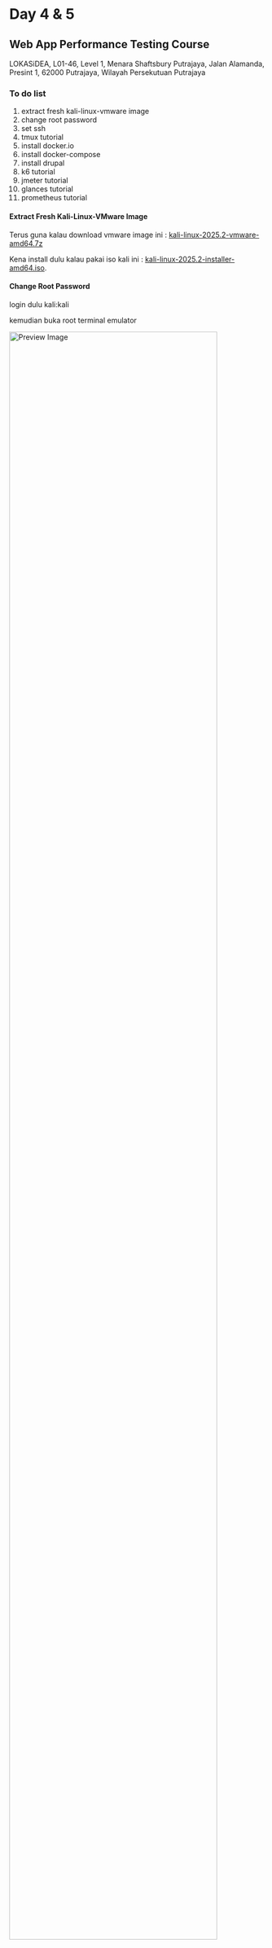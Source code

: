 # Day 4 & 5
## Web App Performance Testing Course
LOKASiDEA, L01-46, Level 1, Menara Shaftsbury Putrajaya, Jalan Alamanda, Presint 1, 62000 Putrajaya, Wilayah Persekutuan Putrajaya

### To do list
1. extract fresh kali-linux-vmware image
1. change root password
1. set ssh
1. tmux tutorial
1. install docker.io
1. install docker-compose
1. install drupal
1. k6 tutorial
1. jmeter tutorial
1. glances tutorial
1. prometheus tutorial

#### Extract Fresh Kali-Linux-VMware Image
Terus guna kalau download vmware image ini : [kali-linux-2025.2-vmware-amd64.7z](https://cdimage.kali.org/kali-2025.2/kali-linux-2025.2-vmware-amd64.7z)

Kena install dulu kalau pakai iso kali ini : [kali-linux-2025.2-installer-amd64.iso](https://cdimage.kali.org/kali-2025.2/kali-linux-2025.2-installer-amd64.iso).

#### Change Root Password
login dulu kali:kali

kemudian buka root terminal emulator

<img src="https://raw.githubusercontent.com/kelassir/baru/refs/heads/main/assets/baru-Clipboard13.png" alt="Preview Image" width="90%">
gunakan default password root:kali

dan taip
<pre>
  # passwd
</pre>

tukar kepada password baru seperti 'toor' atau lain-lain.

ps - apabila password baru ditaip di terminal, ianya tidak akan kelihatan pada screen. bertawakallah, insyaAllah key stroke itu akan berjaya disimpan dalam terminal. root:kali atau kali:kali bermaksud username:password atau login:password

#### Set SSH
sebelum set service sshd jom kita semak IP Address Kali Linux dulu. Sila taip:
<pre>
  # ip a
</pre>
Cuba lihat pada eth0 (atau kemungkinan nama nic berbeza) jika menggunakan VMWare Player selalunya akan bermula dengan 192.168.X.X. Kenal pasti IP Address ini dan siap sedia download Third party SSH client seperti PUTTY dan MobaXterm.
<img src="https://raw.githubusercontent.com/kelassir/baru/refs/heads/main/assets/baru-Clipboard09.png" alt="Preview Image" width="90%">

next command
<pre>
  # nano /etc/ssh/sshd_config
</pre>

cari dalam file tu 'permit root login', buang comment (uncomment) dan tukar argumen kedua dengan perkataan 'yes'
<img src="https://raw.githubusercontent.com/kelassir/baru/refs/heads/main/assets/baru-Clipboard01.png" alt="Preview Image" width="90%">

keluar dan save configuration file seterusnya taip next command
<pre>
  # systemctl enable ssh
  # systemctl start ssh
</pre>

bukan third party dan cuba remote ke IP Address dengan port 22. Masukkan root dan password baru anda.

#### Tmux Tutorial
Jom install extenstion tmux.
<pre>
  # cd
  # git clone https://github.com/tmux-plugins/tpm ~/.tmux/plugins/tpm
  # nano ~/.tmux.conf
</pre>
<img src="https://raw.githubusercontent.com/kelassir/baru/refs/heads/main/assets/baru-Clipboard02.png" alt="Preview Image" width="90%">an CTRL+b SHIF
tambahkan ke dalam configuration file tersebut

```  
# TPM
set -g @plugin 'tmux-plugins/tpm'
set -g @plugin 'tmux-plugins/tmux-resurrect'

# Simpan dengan prefix + Ctrl-s
bind-key C-s run-shell '~/.tmux/plugins/tmux-resurrect/scripts/save.sh'

# Pulihkan dengan prefix + Ctrl-r
bind-key C-r run-shell '~/.tmux/plugins/tmux-resurrect/scripts/restore.sh'

# TPM shortcut
run '~/.tmux/plugins/tpm/tpm'
```
<img src="https://raw.githubusercontent.com/kelassir/baru/refs/heads/main/assets/baru-Clipboard03.png" alt="Preview Image" width="90%">an CTRL+b SHIF
ok run satu sesi tmux dulu
<pre>
  # tmux
</pre>

kemudiT+I

<img src="https://raw.githubusercontent.com/kelassir/baru/refs/heads/main/assets/baru-Clipboard04.png" alt="Preview Image" width="90%">
tekan ESC apabila plugins selesai installed dalam tmux
untuk keluar CTRL+b d

Check dan kill semua session
<pre>
  # tmux ls
  # tmux kill-server
  # tmux ls
  # tmux new -s putrajaya
</pre>

Di dalam tmux sesi putrajaya tekan CTRL+b CTRL+s.

Kemudian detach CTRL+b d

check semula session
<pre>
  # tmux ls
  # tmux kill-server
  # tmux ls
  # tmux
</pre>

Dalam tmux baru tanpa nama sesi atau "session-0" CTRL+b CTRL+r untuk restore

Check semula session putrajaya dengan CTRL+b :
taip
```
choose-session
```




